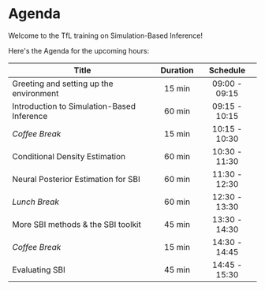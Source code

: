 # Agenda

Welcome to the TfL training on Simulation-Based Inference!

Here's the Agenda for the upcoming hours:

| Title                                             | Duration |   Schedule    |
|---------------------------------------------------|:--------:|:-------------:|
| Greeting and setting up the environment           |  15 min  | 09:00 - 09:15 |
| Introduction to Simulation-Based Inference        |  60 min  | 09:15 - 10:15 |
| _Coffee Break_                                    |  15 min  | 10:15 - 10:30 |
| Conditional Density Estimation                    |  60 min  | 10:30 - 11:30 |
| Neural Posterior Estimation for SBI               |  60 min  | 11:30 - 12:30 |
| _Lunch Break_                                     |  60 min  | 12:30 - 13:30 |
| More SBI methods & the SBI toolkit                |  45 min  | 13:30 - 14:30 |
| _Coffee Break_                                    |  15 min  | 14:30 - 14:45 |
| Evaluating SBI                                    |  45 min  | 14:45 - 15:30 |

